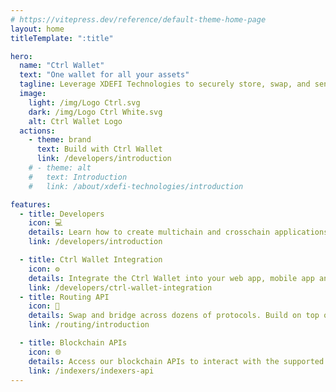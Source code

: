 ```yaml
---
# https://vitepress.dev/reference/default-theme-home-page
layout: home
titleTemplate: ":title"

hero:
  name: "Ctrl Wallet"
  text: "One wallet for all your assets"
  tagline: Leverage XDEFI Technologies to securely store, swap, and send Crypto and NFTs across hundreds of blockchains (UTXO's, EVM's, Cosmos chains, Solana, Near) for your users benefits
  image:
    light: /img/Logo Ctrl.svg
    dark: /img/Logo Ctrl White.svg
    alt: Ctrl Wallet Logo
  actions:
    - theme: brand
      text: Build with Ctrl Wallet
      link: /developers/introduction
    # - theme: alt
    #   text: Introduction
    #   link: /about/xdefi-technologies/introduction

features:
  - title: Developers
    icon: 💻
    details: Learn how to create multichain and crosschain applications using the most powerful wallet.
    link: /developers/introduction

  - title: Ctrl Wallet Integration
    icon: ⚙️
    details: Integrate the Ctrl Wallet into your web app, mobile app and inject the wallet into your Dapp.
    link: /developers/ctrl-wallet-integration
  - title: Routing API
    icon: 🔅
    details: Swap and bridge across dozens of protocols. Build on top of the API. Earn with Swap Widget.
    link: /routing/introduction

  - title: Blockchain APIs
    icon: 🌐
    details: Access our blockchain APIs to interact with the supported networks and retrieve data.
    link: /indexers/indexers-api
---
```

